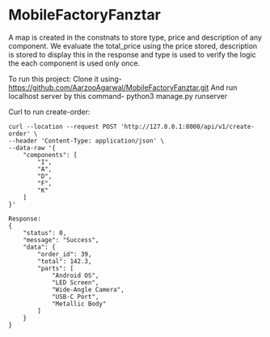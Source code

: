 # MobileFactoryFanztar

A map is created in the constnats to store type, price and description of any component. We evaluate the total_price using the price stored, description is stored to display this in the response and type is used to verify the logic the each component is used only once.

To run this project:
Clone it using- https://github.com/AarzooAgarwal/MobileFactoryFanztar.git
And run localhost server by this command- python3 manage.py runserver

Curl to run create-order:

```
curl --location --request POST 'http://127.0.0.1:8000/api/v1/create-order' \
--header 'Content-Type: application/json' \
--data-raw '{
    "components": [
        "I",
        "A",
        "D",
        "F",
        "K"
    ]
}'
```

```
Response:
{
    "status": 0,
    "message": "Success",
    "data": {
        "order_id": 39,
        "total": 142.3,
        "parts": [
            "Android OS",
            "LED Screen",
            "Wide-Angle Camera",
            "USB-C Port",
            "Metallic Body"
        ]
    }
}
```
